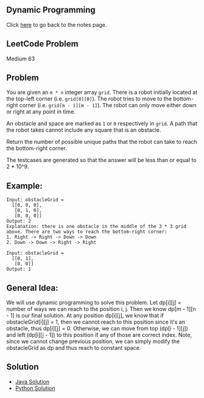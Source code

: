 ## Dynamic Programming
Click [here](../../dynamic_programming/notes.md) to go back to the notes page.

## LeetCode Problem
Medium 63

## Problem
You are given an ```m * n``` integer array ```grid```. There is a robot initially located at the top-left corner (i.e. ```grid[0][0]```). The robot tries to move to the bottom-right corner (i.e. ```grid[m - 1][m - 1]```). The robot can only move either down or right at any point in time.

An obstacle and space are marked as ```1``` or ```0``` respectively in ```grid```. A path that the robot takes cannot include any square that is an obstacle.

Return the number of possible unique paths that the robot can take to reach the bottom-right corner.

The testcases are generated so that the answer will be less than or equal to 2 * 10^9.

## Example:
```
Input: obstacleGrid = 
  [[0, 0, 0],
   [0, 1, 0],
   [0, 0, 0]]
Output: 2
Explanation: there is one obstacle in the middle of the 3 * 3 grid above. There are two ways to reach the bottom-right corner:
1. Right -> Right -> Down -> Down
2. Down -> Down -> Right -> Right

Input: obstacleGrid =
  [[0, 1],
   [0, 0]]
Output: 1
```

## General Idea: 
We will use dynamic programming to solve this problem. Let dp[i][j] = number of ways we can reach to the position i, j. Then we know dp[m - 1][n - 1] is our final solution. At any position dp[i][j], we know that if obstacleGrid[i][j] = 1, then we cannot reach to this position since it's an obstacle, thus dp[i][j] = 0. Otherwise, we can move from top (dp[i - 1][j]) and left (dp[i][j - 1]) to this position if any of those are correct index. Note, since we cannot change previous position, we can simply modify the obstacleGrid as dp and thus reach to constant space.

## Solution
- [Java Solution](unique_paths_II.java)
- [Python Solution](unique_paths_II.py)